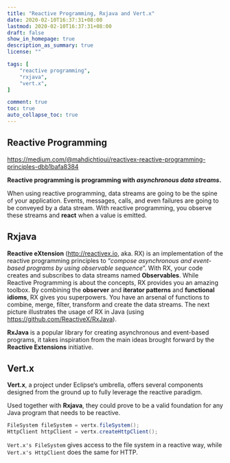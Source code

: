 ```yaml
---
title: "Reactive Programming, Rxjava and Vert.x"
date: 2020-02-10T16:37:31+08:00
lastmod: 2020-02-10T16:37:31+08:00
draft: false
show_in_homepage: true
description_as_summary: true
license: ""

tags: [
    "reactive programming",
    "rxjava",
    "vert.x",
]

comment: true
toc: true
auto_collapse_toc: true
---
```


## Reactive Programming

https://medium.com/@mahdichtioui/reactivex-reactive-programming-principles-dbb1bafa8384

**Reactive programming is programming with *asynchronous data streams*.**

When using reactive programming, data streams are going to be the spine of your
application. Events, messages, calls, and even failures are going to be conveyed by a
data stream. With reactive programming, you observe these streams and **react** when a
value is emitted.

## Rxjava

**Reactive eXtension** (http://reactivex.io, aka. RX) is an implementation of the reactive
programming principles to “*compose asynchronous and event-based programs by using
observable sequence*”. With RX, your code creates and subscribes to data streams named
**Observables**. While Reactive Programming is about the concepts, RX provides you an
amazing toolbox. By combining the **observer** and **iterator patterns** and **functional
idioms**, RX gives you superpowers. You have an arsenal of functions to combine, merge,
filter, transform and create the data streams. The next picture illustrates the usage of
RX in Java (using https://github.com/ReactiveX/RxJava).

**RxJava** is a popular library for creating asynchronous and event-based programs, it
takes inspiration from the main ideas brought forward by the **Reactive Extensions** initiative.

## Vert.x

**Vert.x**, a project under Eclipse‘s umbrella, offers several components designed from
the ground up to fully leverage the reactive paradigm.

Used together with **Rxjava**, they could prove to be a valid foundation for any Java 
program that needs to be reactive.

```java
FileSystem fileSystem = vertx.fileSystem();
HttpClient httpClient = vertx.createHttpClient();
```

`Vert.x's FileSystem` gives access to the file system in a reactive way, while `Vert.x's
HttpClient` does the same for HTTP.